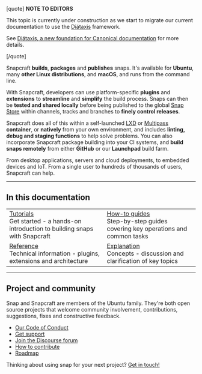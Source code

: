 [quote]
 **NOTE TO EDITORS** 

This topic is currently under construction as we start to migrate our current documentation to use the [Diátaxis](https://diataxis.fr/) framework.

See [ Diátaxis, a new foundation for Canonical documentation](https://ubuntu.com/blog/diataxis-a-new-foundation-for-canonical-documentation) for more details.

[/quote]

Snapcraft **builds**, **packages** and **publishes** snaps. It's available for **Ubuntu**, many **other Linux distributions**, and **macOS**, and runs from the command line.

With Snapcraft, developers can use platform-specific **plugins** and **extensions** to **streamline** and **simplify** the build process. Snaps can then be **tested and shared locally** before being published to the global [Snap Store](https://snapcraft.io/store) within channels, tracks and branches to **finely control releases**.

Snapcraft does all of this within a self-launched [LXD](https://linuxcontainers.org/lxd/docs/master/) or [Multipass](https://multipass.run/docs) **container**, or **natively** from your own environment, and includes **linting, debug and staging functions** to help solve problems. You can also incorporate Snapcraft package building into your CI systems, and **build snaps remotely** from either **GitHub** or our **Launchpad** build farm.

From desktop applications, servers and cloud deployments, to embedded devices and IoT. From a single user to hundreds of thousands of users, Snapcraft can help.

---

## In this documentation

| | |
|--|--|
|  [Tutorials](/t/snapcraft-tutorials/31037)</br>  Get started - a hands-on introduction to building snaps with Snapcraft </br> |  [How-to guides](/t/snapcraft-how-to-guides/31049/2) </br> Step-by-step guides covering key operations and common tasks |
|  [Reference](/t/snapcraft-reference/31051/2) </br> Technical information - plugins, extensions and architecture | [Explanation](/t/snapcraft-explanation-guides/31050/2) </br> Concepts - discussion and clarification of key topics  |

---

## Project and community

Snap and Snapcraft are members of the Ubuntu family. They're both open source projects that welcome community involvement, contributions, suggestions, fixes and constructive feedback.

* [Our Code of Conduct](https://ubuntu.com/community/code-of-conduct)
* [Get support](https://forum.snapcraft.io/c/snap/14)
* [Join the Discourse forum](https://forum.snapcraft.io/)
* [How to contribute](/t/documentation-guidelines/3798)
* [Roadmap](/t/the-snapd-roadmap/1973)

Thinking about using snap for your next project? [Get in touch!](https://forum.snapcraft.io/)